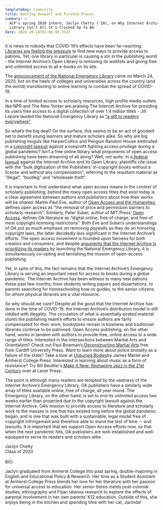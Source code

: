 ```yaml
---
templateKey: community
title: Bootleg Beowulf and Pirated Proust
summary: >-
  ACP's spring 2020 intern, Jaclyn Chetty ('20), on Why Internet Archive’s Open
  Library Isn’t All It's Cracked Up To Be 
date: 2020-10-14T01:06:03.352Z
---
```

It is news to nobody that COVID-19’s effects have been far-reaching.[ Libraries are feeling the pressure](https://www.nytimes.com/2020/05/28/opinion/libraries-coronavirus.html) to find new ways to provide access to patrons. Yet, one library in particular is causing a stir in the publishing world - the Internet Archive’s Open Library is removing its waitlists and giving free and unlimited access to all e-books on its site.

The [announcement of the National Emergency Library](https://blog.archive.org/2020/03/24/announcing-a-national-emergency-library-to-provide-digitized-books-to-students-and-the-public/?iax=ntlemrlib%7ctxtlnk) came on March 24, 2020, hot on the heels of colleges and universities across the country (and the world) transitioning to online learning to combat the spread of COVID-19.

In a time of limited access to scholarly resources, high profile media outlets like NPR and The New Yorker are praising The Internet Archive for providing its users free access to a digital collection of over 1.4 million titles - Jill Lepore lauded the National Emergency Library as [“a gift to readers everywhere”](https://www.newyorker.com/books/page-turner/the-national-emergency-library-is-a-gift-to-readers-everywhere).

So what’s the big deal? On the surface, this seems to be an act of goodwill set to benefit young learners and mature scholars alike. So why are big publishing moguls like HarperCollins and Penguin Random House embroiled in a [copyright lawsuit](https://www.nytimes.com/2020/06/01/books/internet-archive-emergency-library-coronavirus.html) against a nonprofit fighting access privilege during a global pandemic? Isn’t a free online library what proponents of open access publishing have been dreaming of all along? Well, not quite. In a[ federal lawsuit](https://assets.documentcloud.org/documents/6935704/4388-1.pdf) against the Internet Archive and its Open Library, plaintiffs cite issue with the “bulk digitization of the Publishers’ in-copyright books without a license and without any compensation”, referring to the resultant material as “illegal”, “bootleg” and “wholesale theft”.

It is important to first understand what open access means in the context of scholarly publishing; behind the many open access titles that exist today is a clear agreement between authors and publishers about how their works will be shared. Martin Paul Eve, author of [Open Access and the Humanities](https://www.cambridge.org/core/books/open-access-and-the-humanities/02BD7DB4A5172A864C432DBFD86E5FB4), defines open access as “the removal of price and permission barriers to scholarly research”. Similarly, Peter Suber, author of MIT Press’ [Open Access](https://openaccesseks.mitpress.mit.edu), defines OA literature as “digital online, free of charge, and free of most copyright licensing restrictions”. Both Eve and Suber’s understandings of OA put as much emphasis on removing paywalls as they do on honoring copyright laws, the latter decidedly less significant in the Internet Archive’s efforts. The open access movement is founded upon fairness for both creators and consumers, and despite [arguments that the Internet Archive is prioritizing its readers](https://scholarlykitchen.sspnet.org/2020/04/02/the-internet-archive-chooses-readers/) by launching the National Emergency Library, it is simultaneously co-opting and tarnishing the mission of open-access publishing.

Yet, in spite of this, the fact remains that the Internet Archive’s Emergency Library is serving an important need for access to books during a global pandemic. The Internet Archive has been witness to many new patrons these past few months; from students writing papers and dissertations, to parents searching for homeschooling how-to guides, to the senior citizens for whom physical libraries are a vital resource.

So why should we care? Despite all the good that the Internet Archive has done in the time of COVID-19, the Internet Archive’s distribution model is still riddled with illegality. The circulation of what is essentially pirated material stunts the publishing realm’s efforts to ensure authors are fairly compensated for their work, bookstores remain in business and traditional libraries continue to be patroned. Open Access publishing, on the other hand, works in tandem with authors to provide free, online access to a wide range of titles. Interested in the intersections between Martial Arts and Orientalism? Check out Paul Bowman’s[ Deconstructing Martial Arts](https://cardiffuniversitypress.org/site/books/10.18573/book1/read/?loc=001.xhtml) free from Cardiff University Press. Want to learn more about police brutality as a failure of the state? Take a look at [Unburied Bodies](https://acpress.amherst.edu/project/unburied-bodies/)by James Martel and Amherst College Press. Interested in learning about music as a form of resistance? Try Bill Beutller’s[ Make It New: Reshaping Jazz in the 21st Century](https://www.fulcrum.org/concern/monographs/cv43nz310?locale=en) over at Lever Press.

The point is although many readers are tempted by the vastness of the Internet Archive’s Emergency Library, OA publishers have a similarly wide array of titles available online, free of charge, all year round. The Emergency Library, on the other hand, is set to end its unlimited access two weeks earlier than projected due to the copyright lawsuit against the Internet Archive. OA’s mission to provide access to literature and scholarly work to the masses is one that has existed long before the global pandemic began, and is one that was built with a sustainable, legal model free of copyright infringement and therefore able to stand the test of time -- and lawsuits. It is important that we support Open Access efforts now, so that when the next pandemic hits, OA publishers are well-established and well-equipped to serve its readers and scholars alike.

Jaclyn Chetty\
Class of 2020\
\
BIO:

Jaclyn graduated from Amherst College this past spring, double-majoring in English and Educational Policy & Research. Her time as a Student Assistant at Amherst College Press blends her love for her literature with her passion for universal access to education. Her senior thesis melds post-colonial studies, ethnography and Fijian talanoa research to explore the effects of parental involvement in her own parents’ K12 education. Outside of this, she enjoys being in the kitchen and spending time with her cat, Jacinda!